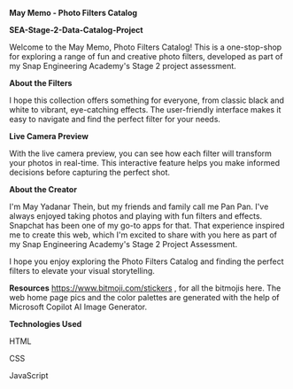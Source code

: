 **May Memo - Photo Filters Catalog**

**SEA-Stage-2-Data-Catalog-Project**

Welcome to the May Memo, Photo Filters Catalog! This is a one-stop-shop for exploring a range of fun and creative photo filters, developed as part of my Snap Engineering Academy's Stage 2 project assessment.

**About the Filters**

I hope this collection offers something for everyone, from classic black and white to vibrant, eye-catching effects. The user-friendly interface makes it easy to navigate and find the perfect filter for your needs.

**Live Camera Preview**

With the live camera preview, you can see how each filter will transform your photos in real-time. This interactive feature helps you make informed decisions before capturing the perfect shot.

**About the Creator**

I'm May Yadanar Thein, but my friends and family call me Pan Pan. I've always enjoyed taking photos and playing with fun filters and effects.
Snapchat has been one of my go-to apps for that. That experience inspired me to create this web, which I'm excited to share with you here as part of my Snap Engineering Academy's Stage 2 Project Assessment.

I hope you enjoy exploring the Photo Filters Catalog and finding the perfect filters to elevate your visual storytelling.

**Resources**
https://www.bitmoji.com/stickers , for all the bitmojis here.
The web home page pics and the color palettes are generated with the help of Microsoft Copilot AI Image Generator.

**Technologies Used**

HTML

CSS

JavaScript

